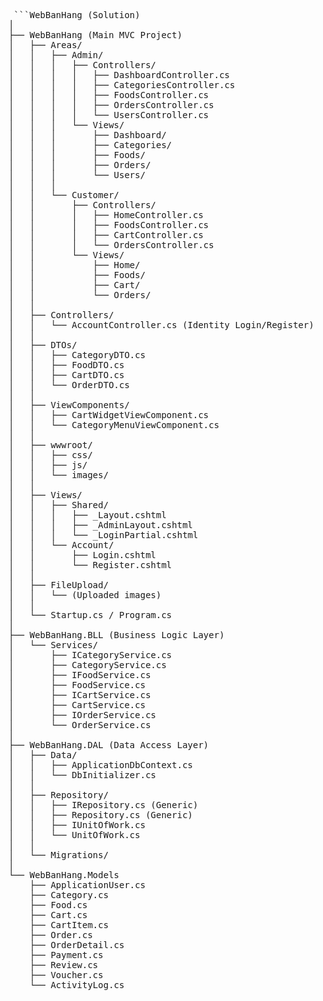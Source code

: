<pre> ```WebBanHang (Solution)
│
├── WebBanHang (Main MVC Project)
│   ├── Areas/
│   │   ├── Admin/
│   │   │   ├── Controllers/
│   │   │   │   ├── DashboardController.cs
│   │   │   │   ├── CategoriesController.cs
│   │   │   │   ├── FoodsController.cs
│   │   │   │   ├── OrdersController.cs
│   │   │   │   └── UsersController.cs
│   │   │   └── Views/
│   │   │       ├── Dashboard/
│   │   │       ├── Categories/
│   │   │       ├── Foods/
│   │   │       ├── Orders/
│   │   │       └── Users/
│   │   │
│   │   └── Customer/
│   │       ├── Controllers/
│   │       │   ├── HomeController.cs
│   │       │   ├── FoodsController.cs
│   │       │   ├── CartController.cs
│   │       │   └── OrdersController.cs
│   │       └── Views/
│   │           ├── Home/
│   │           ├── Foods/
│   │           ├── Cart/
│   │           └── Orders/
│   │
│   ├── Controllers/
│   │   └── AccountController.cs (Identity Login/Register)
│   │
│   ├── DTOs/
│   │   ├── CategoryDTO.cs
│   │   ├── FoodDTO.cs
│   │   ├── CartDTO.cs
│   │   └── OrderDTO.cs
│   │
│   ├── ViewComponents/
│   │   ├── CartWidgetViewComponent.cs
│   │   └── CategoryMenuViewComponent.cs
│   │
│   ├── wwwroot/
│   │   ├── css/
│   │   ├── js/
│   │   └── images/
│   │
│   ├── Views/
│   │   ├── Shared/
│   │   │   ├── _Layout.cshtml
│   │   │   ├── _AdminLayout.cshtml
│   │   │   └── _LoginPartial.cshtml
│   │   └── Account/
│   │       ├── Login.cshtml
│   │       └── Register.cshtml
│   │
│   ├── FileUpload/
│   │   └── (Uploaded images)
│   │
│   └── Startup.cs / Program.cs
│
├── WebBanHang.BLL (Business Logic Layer)
│   └── Services/
│       ├── ICategoryService.cs
│       ├── CategoryService.cs
│       ├── IFoodService.cs
│       ├── FoodService.cs
│       ├── ICartService.cs
│       ├── CartService.cs
│       ├── IOrderService.cs
│       └── OrderService.cs
│
├── WebBanHang.DAL (Data Access Layer)
│   ├── Data/
│   │   ├── ApplicationDbContext.cs
│   │   └── DbInitializer.cs
│   │
│   ├── Repository/
│   │   ├── IRepository.cs (Generic)
│   │   ├── Repository.cs (Generic)
│   │   ├── IUnitOfWork.cs
│   │   └── UnitOfWork.cs
│   │
│   └── Migrations/
│
└── WebBanHang.Models
    ├── ApplicationUser.cs
    ├── Category.cs
    ├── Food.cs
    ├── Cart.cs
    ├── CartItem.cs
    ├── Order.cs
    ├── OrderDetail.cs
    ├── Payment.cs
    ├── Review.cs
    ├── Voucher.cs
    └── ActivityLog.cs
